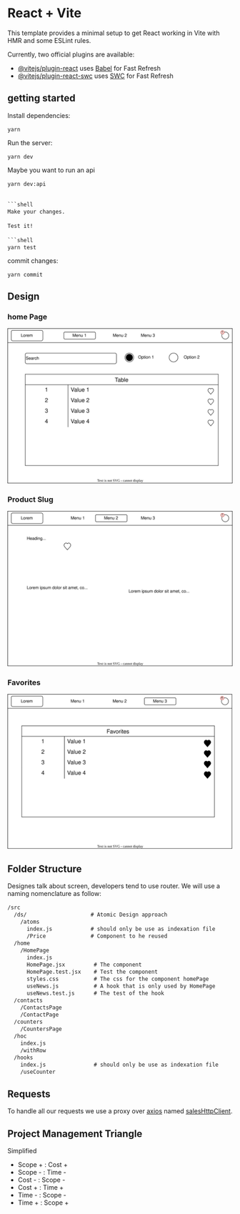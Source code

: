 # React + Vite

This template provides a minimal setup to get React working in Vite with HMR and some ESLint rules.

Currently, two official plugins are available:

- [@vitejs/plugin-react](https://github.com/vitejs/vite-plugin-react/blob/main/packages/plugin-react/README.md) uses [Babel](https://babeljs.io/) for Fast Refresh
- [@vitejs/plugin-react-swc](https://github.com/vitejs/vite-plugin-react-swc) uses [SWC](https://swc.rs/) for Fast Refresh

## getting started

Install dependencies:

```shell
yarn
```

Run the server:

```shell
yarn dev
```

Maybe you want to run an api

```shell
yarn dev:api
```

````

```shell
Make your changes.

Test it!

```shell
yarn test
````

commit changes:

```shell
yarn commit
```

## Design

### home Page

![sales-homepage](./docs/sales-homepage.drawio.svg)

### Product Slug

![sales-product-slug](./docs/sales-product.drawio.svg)

### Favorites

![sales-favorites](./docs/sales-favorites.drawio.svg)

## Folder Structure

Designes talk about screen, developers tend to use router. We will use a naming nomenclature as follow:

```
/src
  /ds/                    # Atomic Design approach
    /atoms
      index.js            # should only be use as indexation file
      /Price              # Component to he reused
  /home
    /HomePage
      index.js
      HomePage.jsx         # The component
      HomePage.test.jsx    # Test the component
      styles.css           # The css for the component homePage
      useNews.js           # A hook that is only used by HomePage
      useNews.test.js      # The test of the hook
  /contacts
    /ContactsPage
    /ContactPage
  /counters
    /CountersPage
  /hoc
    index.js
    /withRow
  /hooks
    index.js               # should only be use as indexation file
    /useCounter
```

## Requests

To handle all our requests we use a proxy over [axios](https://github.com/axios/axios#readme) named [salesHttpClient](./src/salesHttpClient/index.js).

## Project Management Triangle

Simplified

- Scope + : Cost +
- Scope - : Time -
- Cost - : Scope -
- Cost + : Time +
- Time - : Scope -
- Time + : Scope +
